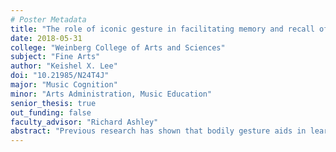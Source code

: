 ```yaml
---
# Poster Metadata
title: "The role of iconic gesture in facilitating memory and recall of lyrics"
date: 2018-05-31
college: "Weinberg College of Arts and Sciences"
subject: "Fine Arts"
author: "Keishel X. Lee"
doi: "10.21985/N24T4J"
major: "Music Cognition"
minor: "Arts Administration, Music Education"
senior_thesis: true
out_funding: false
faculty_advisor: "Richard Ashley"
abstract: "Previous research has shown that bodily gesture aids in learning words and is useful for musical expression. However, no studies to date have examined the use of gesture in learning words and music together. The original impetus for the present study was observing students with cognitive disabilities learn musical songs, using gestures to reinforce the words and melody. This study aims to investigate if iconic gestures used by a conductor while songs are being learned, can facilitate better recall of song (lyrics and melody) compared with using no gestures, in the general population as opposed to a special needs population. Iconic gestures are visual representations, produced by the body (primarily hands), which carry referential meaning by depicting aspects of spatial images, actions, people, or objects. It is known that iconic gestures accompanying speech improve memory for words. This study tested the hypothesis that iconic gestures used by conductors will also facilitate recall of words and melody together, since they are stored in an integrated fashion. Recall accuracy was scored in terms of number of correct words, pitch, and rhythm. Results suggest that iconic gestures might help with learning and recalling lyrics to songs, but did not improve performance to a statistically significant degree. A primary finding of the study was that memorizing words and melody together yielded better memory than memorizing just the melody. In conclusion, using gestures to accompany words may aid in learning and remembering songs, which may be utilized in the context of music education. Future studies may consider long-term retention of songs, different types of gesture (iconic vs. beat), or simultaneous vs. sequential learning of gesture and song."
---
```

